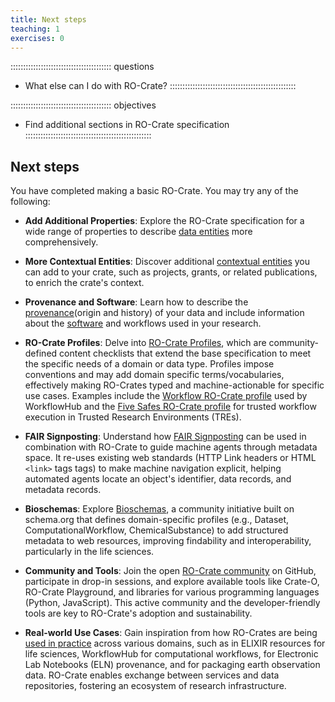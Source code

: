 ```yaml
---
title: Next steps
teaching: 1
exercises: 0
---
```

:::::::::::::::::::::::::::::::::::::::: questions
- What else can I do with RO-Crate?
::::::::::::::::::::::::::::::::::::::::::::::::::

:::::::::::::::::::::::::::::::::::::::: objectives
- Find additional sections in RO-Crate specification
::::::::::::::::::::::::::::::::::::::::::::::::::

## Next steps

You have completed making a basic RO-Crate. You may try any of the following:

- **Add Additional Properties**: Explore the RO-Crate specification for a wide range of properties to describe  [data entities](https://www.researchobject.org/ro-crate/specification/1.2/data-entities.html) more comprehensively.

- **More Contextual Entities**: Discover additional [contextual entities](https://www.researchobject.org/ro-crate/specification/1.2/contextual-entities.html) you can add to your crate, such as projects, grants, or related publications, to enrich the crate's context.

- **Provenance and Software**: Learn how to describe the [provenance](https://www.researchobject.org/ro-crate/specification/1.2/provenance.html)(origin and history) of your data and include information about the [software](https://www.researchobject.org/ro-crate/specification/1.2/workflows.html) and workflows used in your research.

- **RO-Crate Profiles**: Delve into [RO-Crate Profiles](https://www.researchobject.org/ro-crate/profiles.html), which are community-defined content checklists that extend the base specification to meet the specific needs of a domain or data type. Profiles impose conventions and may add domain specific terms/vocabularies, effectively making RO-Crates typed and machine-actionable for specific use cases. Examples include the [Workflow RO-Crate profile](https://about.workflowhub.eu/Workflow-RO-Crate/) used by WorkflowHub and the [Five Safes RO-Crate profile](https://trefx.uk/5s-crate/) for trusted workflow execution in Trusted Research Environments (TREs).

- **FAIR Signposting**: Understand how [FAIR Signposting](https://catalogue.fair-impact.eu/resources/fair-signposting) can be used in combination with RO-Crate to guide machine agents through metadata space. It re-uses existing web standards (HTTP Link headers or HTML `<link>` tags tags) to make machine navigation explicit, helping automated agents locate an object's identifier, data records, and metadata records.

- **Bioschemas**: Explore [Bioschemas](https://bioschemas.org/), a community initiative built on schema.org that defines domain-specific profiles (e.g., Dataset, ComputationalWorkflow, ChemicalSubstance) to add structured metadata to web resources, improving findability and interoperability, particularly in the life sciences.

- **Community and Tools**: Join the open [RO-Crate community](https://www.researchobject.org/ro-crate/community) on GitHub, participate in drop-in sessions, and explore available tools like Crate-O, RO-Crate Playground, and libraries for various programming languages (Python, JavaScript). This active community and the developer-friendly tools are key to RO-Crate's adoption and sustainability.

- **Real-world Use Cases**: Gain inspiration from how RO-Crates are being [used in practice](https://www.researchobject.org/ro-crate/use_cases) across various domains, such as in ELIXIR resources for life sciences, WorkflowHub for computational workflows, for Electronic Lab Notebooks (ELN) provenance, and for packaging earth observation data. RO-Crate enables exchange between services and data repositories, fostering an ecosystem of research infrastructure.
